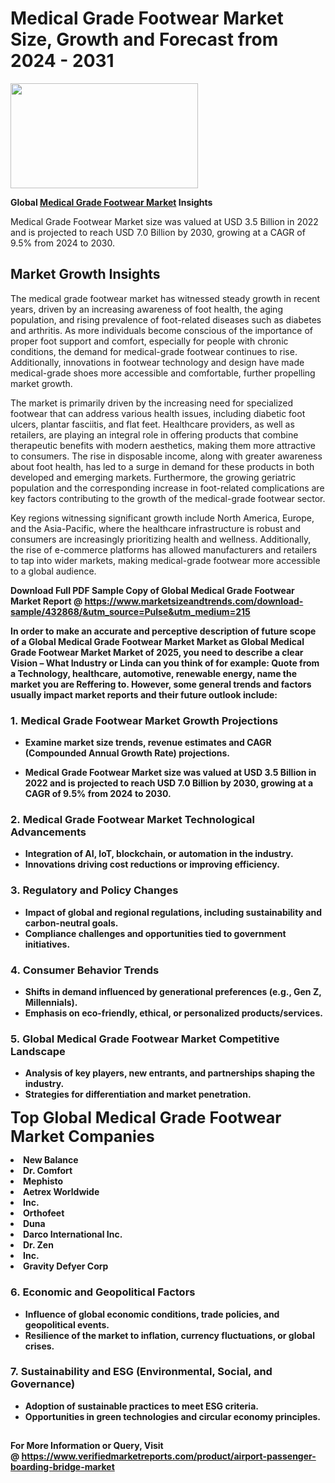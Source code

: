 <H1>Medical Grade Footwear Market Size, Growth and Forecast from 2024 - 2031</H1><img class="aligncenter size-medium wp-image-584254" src="https://thirdeyenews.in/wp-content/uploads/2024/09/Global-Market-Research-300x168.jpeg" alt="" width="300" height="168" /><p><strong>Global&nbsp;<a href="https://www.marketsizeandtrends.com/download-sample/432868/&amp;utm_source=Pulse&amp;utm_medium=215">Medical Grade Footwear Market</a> Insights</strong></p><p>Medical Grade Footwear Market size was valued at USD 3.5 Billion in 2022 and is projected to reach USD 7.0 Billion by 2030, growing at a CAGR of 9.5% from 2024 to 2030.</p><p><h2>Market Growth Insights</h2> <p>The medical grade footwear market has witnessed steady growth in recent years, driven by an increasing awareness of foot health, the aging population, and rising prevalence of foot-related diseases such as diabetes and arthritis. As more individuals become conscious of the importance of proper foot support and comfort, especially for people with chronic conditions, the demand for medical-grade footwear continues to rise. Additionally, innovations in footwear technology and design have made medical-grade shoes more accessible and comfortable, further propelling market growth.</p> <p><strong></strong></p> <p>The market is primarily driven by the increasing need for specialized footwear that can address various health issues, including diabetic foot ulcers, plantar fasciitis, and flat feet. Healthcare providers, as well as retailers, are playing an integral role in offering products that combine therapeutic benefits with modern aesthetics, making them more attractive to consumers. The rise in disposable income, along with greater awareness about foot health, has led to a surge in demand for these products in both developed and emerging markets. Furthermore, the growing geriatric population and the corresponding increase in foot-related complications are key factors contributing to the growth of the medical-grade footwear sector.</p> <p>Key regions witnessing significant growth include North America, Europe, and the Asia-Pacific, where the healthcare infrastructure is robust and consumers are increasingly prioritizing health and wellness. Additionally, the rise of e-commerce platforms has allowed manufacturers and retailers to tap into wider markets, making medical-grade footwear more accessible to a global audience.</p> <p><strong></p><p><span class=""><strong>Download Full PDF Sample Copy of Global Medical Grade Footwear Market Report</strong> @ <a href="https://www.marketsizeandtrends.com/download-sample/432868/&amp;utm_source=Pulse&amp;utm_medium=215" target="_blank">https://www.marketsizeandtrends.com/download-sample/432868/&amp;utm_source=Pulse&amp;utm_medium=215</a></span></p><p>In order to make an accurate and perceptive description of future scope of a Global&nbsp;Medical Grade Footwear Market Market as Global&nbsp;Medical Grade Footwear Market Market of 2025, you need to describe a clear Vision &ndash; What Industry or Linda can you think of for example: Quote from a Technology, healthcare, automotive, renewable energy, name the market you are Reffering to. However, some general trends and factors usually impact market reports and their future outlook include:</p><h3>1.&nbsp;<strong>Medical Grade Footwear Market Growth Projections</strong></h3><ul><li>Examine market size trends, revenue estimates and CAGR (Compounded Annual Growth Rate) projections.</li><li><p>Medical Grade Footwear Market size was valued at USD 3.5 Billion in 2022 and is projected to reach USD 7.0 Billion by 2030, growing at a CAGR of 9.5% from 2024 to 2030.</p></li></ul><h3>2.&nbsp;<strong>Medical Grade Footwear Market Technological Advancements</strong></h3><ul><li>Integration of AI, IoT, blockchain, or automation in the industry.</li><li>Innovations driving cost reductions or improving efficiency.</li></ul><h3>3.&nbsp;<strong>Regulatory and Policy Changes</strong></h3><ul><li>Impact of global and regional regulations, including sustainability and carbon-neutral goals.</li><li>Compliance challenges and opportunities tied to government initiatives.</li></ul><h3>4.&nbsp;<strong>Consumer Behavior Trends</strong></h3><ul><li>Shifts in demand influenced by generational preferences (e.g., Gen Z, Millennials).</li><li>Emphasis on eco-friendly, ethical, or personalized products/services.</li></ul><h3>5.&nbsp;<strong>Global Medical Grade Footwear Market Competitive Landscape</strong></h3><ul><li>Analysis of key players, new entrants, and partnerships shaping the industry.</li><li>Strategies for differentiation and market penetration.</li></ul><p data-pm-slice="1 1 []"><span style="color: inherit; font-family: inherit; font-size: 25px;">Top Global Medical Grade Footwear Market Companies</span></p><div class="" data-test-id=""><p><li>New Balance</li><li> Dr. Comfort</li><li> Mephisto</li><li> Aetrex Worldwide</li><li> Inc.</li><li> Orthofeet</li><li> Duna</li><li> Darco International Inc.</li><li> Dr. Zen</li><li> Inc.</li><li> Gravity Defyer Corp</li></p></div><h3>6.&nbsp;<strong>Economic and Geopolitical Factors</strong></h3><ul><li>Influence of global economic conditions, trade policies, and geopolitical events.</li><li>Resilience of the market to inflation, currency fluctuations, or global crises.</li></ul><h3>7.&nbsp;<strong>Sustainability and ESG (Environmental, Social, and Governance)</strong></h3><ul><li>Adoption of sustainable practices to meet ESG criteria.</li><li>Opportunities in green technologies and circular economy principles.</li></ul><h2><strong style="font-size: 14px;">For More Information or Query, Visit @&nbsp;</strong><a style="background-color: #ffffff; font-size: 14px;" href="https://www.marketsizeandtrends.com/report/medical-grade-footwear-market/" target="_blank">https://www.verifiedmarketreports.com/product/airport-passenger-boarding-bridge-market</a></h2>
